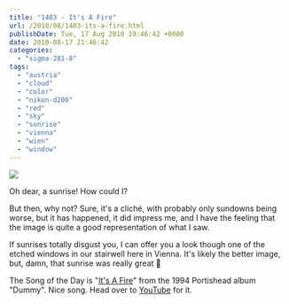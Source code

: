 ```yaml
---
title: "1403 - It's A Fire"
url: /2010/08/1403-its-a-fire.html
publishDate: Tue, 17 Aug 2010 19:46:42 +0000
date: 2010-08-17 21:46:42
categories: 
  - "sigma-281-8"
tags: 
  - "austria"
  - "cloud"
  - "color"
  - "nikon-d200"
  - "red"
  - "sky"
  - "sunrise"
  - "vienna"
  - "wien"
  - "window"
---
```

<a target="_blank" href="https://d25zfm9zpd7gm5.cloudfront.net/1200x1200/2010/20100817_054453_ps.jpg"><img src="https://d25zfm9zpd7gm5.cloudfront.net/0600x0600/2010/20100817_054453_ps.jpg" /></a>

Oh dear, a sunrise! How could I?

But then, why not? Sure, it's a cliché, with probably only sundowns being worse, but it has happened, it did impress me, and I have the feeling that the image is quite a good representation of what I saw. 

<a target="_blank" href="https://d25zfm9zpd7gm5.cloudfront.net/1200x1200/2010/20100817_081731_ps.jpg"><img style="margin: 0pt 0px 0pt 10px; float: right;" src="https://d25zfm9zpd7gm5.cloudfront.net/0150x0150/2010/20100817_081731_ps.jpg" alt="" border="0" /></a> If sunrises totally disgust you, I can offer you a look though one of the etched windows in our stairwell here in Vienna. It's likely the better image, but, damn, that sunrise was really great 🙂

 The Song of the Day is "<a target="_blank" href="http://www.lyricsmode.com/lyrics/p/portishead/its_a_fire.html">It's A Fire</a>" from the 1994 Portishead album "Dummy". Nice song. Head over to <a target="_blank" href="http://www.youtube.com/watch?v=7Y26KpgZknY">YouTube</a> for it.

